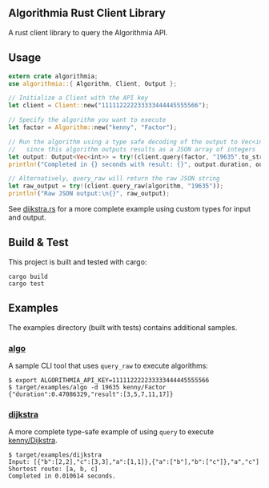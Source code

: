Algorithmia Rust Client Library
-------------------------------

A rust client library to query the Algorithmia API.

## Usage

```rust
extern crate algorithmia;
use algorithmia::{ Algorithm, Client, Output };

// Initialize a Client with the API key
let client = Client::new("111112222233333444445555566");

// Specify the algorithm you want to execute
let factor = Algorithm::new("kenny", "Factor");

// Run the algorithm using a type safe decoding of the output to Vec<int>
//   since this algorithm outputs results as a JSON array of integers
let output: Output<Vec<int>> = try!(client.query(factor, "19635".to_string()));
println!("Completed in {} seconds with result: {}", output.duration, output.result);

// Alternatively, query_raw will return the raw JSON string
let raw_output = try!(client.query_raw(algorithm, "19635"));
println!("Raw JSON output:\n{}", raw_output);
```

See [dijkstra.rs](examples/dijkstra.rs) for a more complete example using custom types for input and output.

## Build & Test

This project is built and tested with cargo:

    cargo build
    cargo test

## Examples

The examples directory (built with tests) contains additional samples.

### [algo](examples/algo.rs)

A sample CLI tool that uses `query_raw` to execute algorithms:

    $ export ALGORITHMIA_API_KEY=111112222233333444445555566
    $ target/examples/algo -d 19635 kenny/Factor
    {"duration":0.47086329,"result":[3,5,7,11,17]}

### [dijkstra](examples/dijkstra.rs)

A more complete type-safe example of using `query` to execute [kenny/Dijkstra](http://algorithmia.com/algorithms/kenny/Dijkstra).

    $ target/examples/dijkstra
    Input: [{"b":[2,2],"c":[3,3],"a":[1,1]},{"a":["b"],"b":["c"]},"a","c"]
    Shortest route: [a, b, c]
    Completed in 0.010614 seconds.


